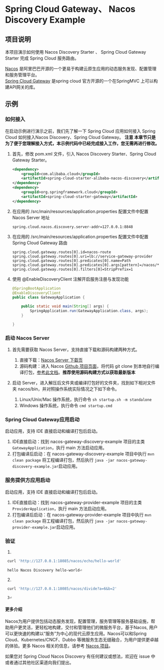 #  Spring Cloud Gateway、 Nacos Discovery Example

## 项目说明

本项目演示如何使用 Nacos Discovery Starter 、 Spring Cloud Gateway Starter 完成 Spring Cloud 服务路由。

[Nacos](https://github.com/alibaba/Nacos) 是阿里巴巴开源的一个更易于构建云原生应用的动态服务发现、配置管理和服务管理平台。  
[Spring Cloud Gateway](https://spring.io/projects/spring-cloud-gateway) 是spring cloud 官方开源的一个在SpringMVC 上可以构建API网关的库。

## 示例

### 如何接入
在启动示例进行演示之前，我们先了解一下 Spring Cloud 应用如何接入 Spring Cloud 如何接入Nacos Discovery、Spring Cloud Gateway。
**注意 本章节只是为了便于您理解接入方式，本示例代码中已经完成接入工作，您无需再进行修改。**

1. 首先，修改 pom.xml 文件，引入 Nacos Discovery Starter、Spring Cloud Gateway Starter。

	```xml
	<dependency>
    	<groupId>com.alibaba.cloud</groupId>
    	<artifactId>spring-cloud-starter-alibaba-nacos-discovery</artifactId>
	</dependency>
	<dependency>
	    <groupId>org.springframework.cloud</groupId>
    	<artifactId>spring-cloud-starter-gateway</artifactId>
	</dependency>
	```

2. 在应用的 /src/main/resources/application.properties 配置文件中配置 Nacos Server 地址
	
	```properties
	spring.cloud.nacos.discovery.server-addr=127.0.0.1:8848
	```
	
3. 在应用的 /src/main/resources/application.properties 配置文件中配置 Spring Cloud Gateway 路由

   ```properties
   spring.cloud.gateway.routes[0].id=nacos-route
   spring.cloud.gateway.routes[0].uri=lb://service-gateway-provider
   spring.cloud.gateway.routes[0].predicates[0].name=Path
   spring.cloud.gateway.routes[0].predicates[0].args[pattern]=/nacos/**
   spring.cloud.gateway.routes[0].filters[0]=StripPrefix=1
   ```

4. 使用 @EnableDiscoveryClient 注解开启服务注册与发现功能

   ```JAVA
   @SpringBootApplication
   @EnableDiscoveryClient
   public class GatewayApplication {
   
       public static void main(String[] args) {
           SpringApplication.run(GatewayApplication.class, args);
       }
   
   }
   ```

### 启动 Nacos Server

1. 首先需要获取 Nacos Server，支持直接下载和源码构建两种方式。

	1. 直接下载：[Nacos Server 下载页](https://github.com/alibaba/nacos/releases) 
	2. 源码构建：进入 Nacos [Github 项目页面](https://github.com/alibaba/nacos)，将代码 git clone 到本地自行编译打包，[参考此文档](https://nacos.io/zh-cn/docs/quick-start.html)。**推荐使用源码构建方式以获取最新版本**

2. 启动 Server，进入解压后文件夹或编译打包好的文件夹，找到如下相对文件夹 nacos/bin，并对照操作系统实际情况之下如下命令。
	
	1. Linux/Unix/Mac 操作系统，执行命令 `sh startup.sh -m standalone`
	1. Windows 操作系统，执行命令 `cmd startup.cmd`

### Spring Cloud Gateway应用启动
启动应用，支持 IDE 直接启动和编译打包后启动。

1. IDE直接启动：找到 nacos-gateway-discovery-example 项目的主类 `GatewayApplication`，执行 main 方法启动应用。
2. 打包编译后启动：在 nacos-gateway-discovery-example 项目中执行 `mvn clean package` 将工程编译打包，然后执行 `java -jar nacos-gateway-discovery-example.jar`启动应用。

### 服务提供方应用启动
启动应用，支持 IDE 直接启动和编译打包后启动。
1. IDE直接启动：找到 nacos-gateway-provider-example 项目的主类 `ProviderApplication`，执行 main 方法启动应用。
2. 打包编译后启动：在 nacos-gateway-provider-example 项目中执行 `mvn clean package` 将工程编译打包，然后执行 `java -jar nacos-gateway-provider-example.jar`启动应用。

### 验证
1. 
```bash
 curl 'http://127.0.0.1:18085/nacos/echo/hello-world' 
 
 hello Nacos Discovery hello-world⏎
```
2. 

```bash
 curl 'http://127.0.0.1:18085/nacos/divide?a=6&b=2' 

 3⏎             
```
#### 更多介绍
Nacos为用户提供包括动态服务发现，配置管理，服务管理等服务基础设施，帮助用户更灵活，更轻松地构建，交付和管理他们的微服务平台，基于Nacos, 用户可以更快速的构建以“服务”为中心的现代云原生应用。Nacos可以和Spring Cloud、Kubernetes/CNCF、Dubbo 等微服务生态无缝融合，为用户提供更卓越的体验。更多 Nacos 相关的信息，请参考 [Nacos 项目](https://github.com/alibaba/Nacos)。

如果您对 Spring Cloud Nacos Discovery 有任何建议或想法，欢迎在 issue 中或者通过其他社区渠道向我们提出。

